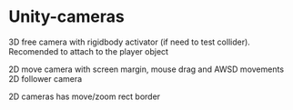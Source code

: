# Unity-cameras

3D free camera with rigidbody activator (if need to test collider). Recomended to attach to the player object

2D move camera with screen margin, mouse drag and AWSD movements
2D follower camera

2D cameras has move/zoom rect border
